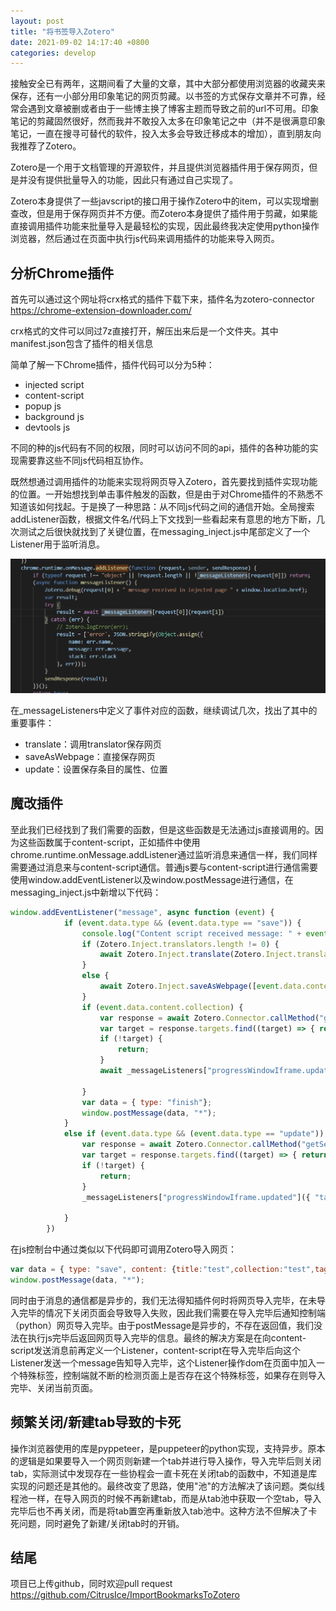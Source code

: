 ```yaml
---
layout: post
title: "将书签导入Zotero"
date: 2021-09-02 14:17:40 +0800
categories: develop
---
```


接触安全已有两年，这期间看了大量的文章，其中大部分都使用浏览器的收藏夹来保存，还有一小部分用印象笔记的网页剪藏。以书签的方式保存文章并不可靠，经常会遇到文章被删或者由于一些博主换了博客主题而导致之前的url不可用。印象笔记的剪藏固然很好，然而我并不敢投入太多在印象笔记之中（并不是很满意印象笔记，一直在搜寻可替代的软件，投入太多会导致迁移成本的增加），直到朋友向我推荐了Zotero。

Zotero是一个用于文档管理的开源软件，并且提供浏览器插件用于保存网页，但是并没有提供批量导入的功能，因此只有通过自己实现了。

Zotero本身提供了一些javscript的接口用于操作Zotero中的item，可以实现增删查改，但是用于保存网页并不方便。而Zotero本身提供了插件用于剪藏，如果能直接调用插件功能来批量导入是最轻松的实现，因此最终我决定使用python操作浏览器，然后通过在页面中执行js代码来调用插件的功能来导入网页。

## 分析Chrome插件

首先可以通过这个网址将crx格式的插件下载下来，插件名为zotero-connector https://chrome-extension-downloader.com/

crx格式的文件可以同过7z直接打开，解压出来后是一个文件夹。其中manifest.json包含了插件的相关信息

简单了解一下Chrome插件，插件代码可以分为5种：

- injected script 
- content-script 
- popup js 
- background js 
- devtools js 

不同的种的js代码有不同的权限，同时可以访问不同的api，插件的各种功能的实现需要靠这些不同js代码相互协作。

既然想通过调用插件的功能来实现将网页导入Zotero，首先要找到插件实现功能的位置。一开始想找到单击事件触发的函数，但是由于对Chrome插件的不熟悉不知道该如何找起。于是换了一种思路：从不同js代码之间的通信开始。全局搜索addListener函数，根据文件名/代码上下文找到一些看起来有意思的地方下断，几次测试之后很快就找到了关键位置，在messaging_inject.js中尾部定义了一个Listener用于监听消息。

![image-20210902104536543](https://raw.githubusercontent.com/CitrusIce/blog_pic/master/image-20210902104536543.png)

在_messageListeners中定义了事件对应的函数，继续调试几次，找出了其中的重要事件：

- translate：调用translator保存网页
- saveAsWebpage：直接保存网页
- update：设置保存条目的属性、位置

## 魔改插件

至此我们已经找到了我们需要的函数，但是这些函数是无法通过js直接调用的。因为这些函数属于content-script，正如插件中使用chrome.runtime.onMessage.addListener通过监听消息来通信一样，我们同样需要通过消息来与content-script通信。普通js要与content-script进行通信需要使用window.addEventListener以及window.postMessage进行通信，在messaging_inject.js中新增以下代码：

```javascript
window.addEventListener("message", async function (event) {
			if (event.data.type && (event.data.type == "save")) {
				console.log("Content script received message: " + event.data.content.title);
				if (Zotero.Inject.translators.length != 0) {
					await Zotero.Inject.translate(Zotero.Inject.translators[0].translatorID);
				}
				else {
					await Zotero.Inject.saveAsWebpage([event.data.content.title, { snapshot: true }]);
				}
				if (event.data.content.collection) {
					var response = await Zotero.Connector.callMethod("getSelectedCollection", {})
					var target = response.targets.find((target) => { return target.name == event.data.content.collection })
					if (!target) {
						return;
					}
					await _messageListeners["progressWindowIframe.updated"]({ "target": target, "tags": event.data.content.tags });

				}
				var data = { type: "finish"};
				window.postMessage(data, "*");
			}
			else if (event.data.type && (event.data.type == "update")) {
				var response = await Zotero.Connector.callMethod("getSelectedCollection", {})
				var target = response.targets.find((target) => { return target.name == event.data.text.collection })
				if (!target) {
					return;
				}
				_messageListeners["progressWindowIframe.updated"]({ "target": target, "tags": event.data.text.tags });

			}
		})

```

在js控制台中通过类似以下代码即可调用Zotero导入网页：

```javascript
var data = { type: "save", content: {title:"test",collection:"test",tags:"asdf23,444"}};
window.postMessage(data, "*");
```

同时由于消息的通信都是异步的，我们无法得知插件何时将网页导入完毕，在未导入完毕的情况下关闭页面会导致导入失败，因此我们需要在导入完毕后通知控制端（python）网页导入完毕。由于postMessage是异步的，不存在返回值，我们没法在执行js完毕后返回网页导入完毕的信息。最终的解决方案是在向content-script发送消息前再定义一个Listener，content-script在导入完毕后向这个Listener发送一个message告知导入完毕，这个Listener操作dom在页面中加入一个特殊标签，控制端就不断的检测页面上是否存在这个特殊标签，如果存在则导入完毕、关闭当前页面。

## 频繁关闭/新建tab导致的卡死

操作浏览器使用的库是pyppeteer，是puppeteer的python实现，支持异步。原本的逻辑是如果要导入一个网页则新建一个tab并进行导入操作，导入完毕后则关闭tab，实际测试中发现存在一些协程会一直卡死在关闭tab的函数中，不知道是库实现的问题还是其他的。最终改变了思路，使用"池"的方法解决了该问题。类似线程池一样，在导入网页的时候不再新建tab，而是从tab池中获取一个空tab，导入完毕后也不再关闭，而是将tab置空再重新放入tab池中。这种方法不但解决了卡死问题，同时避免了新建/关闭tab时的开销。

## 结尾

项目已上传github，同时欢迎pull request https://github.com/CitrusIce/ImportBookmarksToZotero